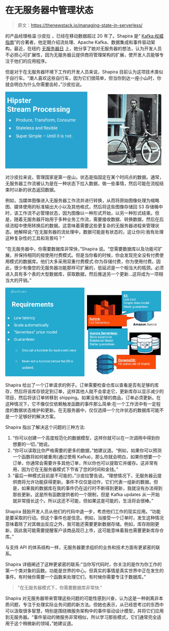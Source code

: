 # 在无服务器中管理状态

> 原文：<https://thenewstack.io/managing-state-in-serverless/>

[](https://twitter.com/gwenshap)[](https://www.confluent.io/)的产品经理格温·沙皮拉 ，已经在移动数据超过 20 年了。Shapira 是“ [Kafka:权威指南](http://shop.oreilly.com/product/0636920044123.do)”的合著者，他定期介绍流处理、Apache Kafka、数据集成和事件驱动架构。最近，在纽约 [无服务器日](https://www.serverlessnyc.com/) 上，她分享了她对无服务器的想法，认为开发人员不必担心可扩展性，因为无服务器云提供商将管理架构的扩展，使开发人员能够专注于他们的应用程序。

但是对于在无服务器环境下工作的开发人员来说，Shapira 目前认为这项技术类似于自行车。“潮人喜欢这些自行车，因为它们很简单，但当你到达一座小山时，你就会明白为什么你需要齿轮，”沙皮拉说。

![slide from gwen shapira talk showing fixie bike and saying its simple until its not](img/f7b937a8516060a275fa7017f4782871.png)

对沙皮拉来说，管理国家是第一座山。状态是指固定在某个时间点的数据。通常，无服务器工作流被认为是在一种状态下拉入数据，做一些事情，然后可能在流程结束时以新的状态返回数据。

例如，当媒体图像进入无服务器工作流并进行转换，从而将原始图像处理为缩略图、媒体使用的标准输出大小以及其他格式，然后将这些图像存储回 S3 存储桶中时，该工作流不必管理状态，因为图像以一种形式开始，以另一种形式结束。但是，随着无服务器开始用于多种业务工作流，需要接收数据、转换数据，然后在后续流程中使用转换后的数据。这意味着需要这些更复杂的无服务器进程来管理状态。她解释说:“在无服务器的流处理中，数据可能是有状态的，这让你问:我有处理这种复杂性的工具和背景吗？”

“在无服务器中，你需要数据库非常快，”Shapira 说。“您需要数据库以及功能可扩展，并保持相同的按使用付费模式。但是当你看的时候，你会发现完全没有付费使用模式的数据库。他们大多采用双重付费模式:你为存储付费，你为使用付费。因此，很少有像您的无服务器功能那样可扩展的，低延迟是一个相当大的瓶颈。必须进入具有多个表的大型数据库，获取数据，然后推送另一个更新…这将成为一项相当大的开销。”

![gwen shapira slide showing three databases and their benefits and disadvantages](img/fa1efdde4c8be296e76e06303b3e2e9c.png)

Shapira 给出了一个订单请求的例子。订单需要检查仓库以查看是否有足够的库存，然后将该库存锁定到订单，这样其他人就不会拿走它，更新库存以显示减少的项目，然后将该订单转移到 shipping。如果没有足够的商品，订单必须更新。在这种情况下，它不像仅仅依赖触发函数的事件那么简单:在一个工作流中有一定程度的数据状态维护和更新。在无服务器中，仅仅选择一个允许状态的数据库可能不是一个足够好的解决方案。

Shapira 指出了解决这个问题的三种方法:

1.  “你可以创建一个高度规范化的数据模型，这样你就可以在一次调用中得到你想要的一切，”她说。
2.  “你可以读取比你严格需要的更多的数据，”她建议道。“例如，如果你可以预测一个函数将如何被重用(通过使用 Kafka)，那么你就会明白，如果你想要一个订单，你通常会需要许多其他订单，所以你也可以提取它并缓存。这非常有用，因为它在无服务器模式下节省了您的时间和金钱。”
3.  “最后一种模式目前是不可能的，”沙皮拉警告说。“理想情况下，无服务器云提供商将允许功能获得更新。事件不仅仅是动作，它们代表一组新的数据。但是，如果我的数据库在我的事件仍在运行时不断得到更新，我就没有办法得到那些更新。这是所有函数提供者的一个限制，但是 Kafka updates 从一开始就非常擅长这个。所以这还不可能，但如果这是可能的，生活将会很棒。”

Shapira 鼓励开发人员从他们的代码中退一步，考虑他们工作的现实应用。“功能是要采取的行动。但这个事件也是信息。例如，当接受一个订单时，发生这种情况意味着除了对其做出反应之外，我可能还需要更新数据存储。例如，库存刚刚更新，因此我可能需要提醒客户该商品现已上市，这可能意味着我也需要更新库存仓库。”

与支持 API 的体系结构一样，无服务器要求组织的业务和技术方面有更紧密的联系。

Shapira 详细阐述了这种更紧密的联系:“当你写代码时，你关注的是作为你工作的第一个类对象的函数。功能是世界的中心。但真实的事情是真实世界中正在发生的事件。有时候你需要一个函数来处理它们，有时候你需要专注于数据库。”

> "在无服务器模式下，你需要数据库非常快."

Shapira 对无服务器带来管理这些问题的可能性感到兴奋，认为这是一种剥离非本质问题，专注于处理实际业务问题的新方法。但她也表示，从已经思考过的东西中可以汲取很多智慧，特别是围绕微服务架构中的事件驱动设计模型，并将它们应用到无服务器。“事件驱动的微服务非常相似，所以学习那些模式，它们通常完全适用于这个稍微新的领域，”她建议道。

<svg xmlns:xlink="http://www.w3.org/1999/xlink" viewBox="0 0 68 31" version="1.1"><title>Group</title> <desc>Created with Sketch.</desc></svg>